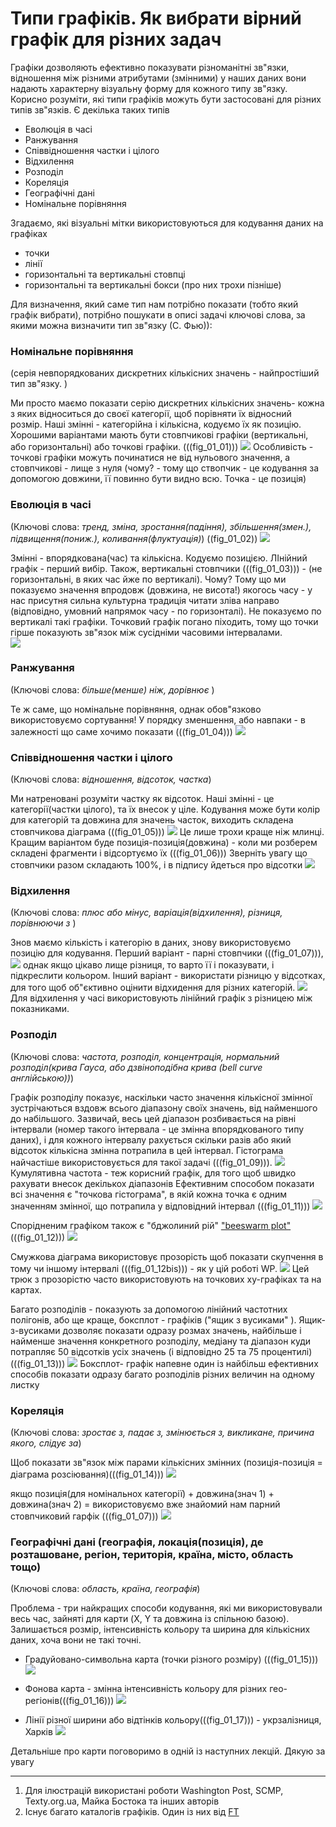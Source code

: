 # Типи графіків. Як вибрати вірний графік для різних задач

Графіки дозволяють ефективно показувати різноманітні зв"язки, відношення між різними атрибутами (змінними)  у наших даних
 вони надають характерну візуальну форму для кожного типу зв"язку. Корисно розуміти, які типи графіків можуть бути застосовані для різних типів зв"язків. Є декілька таких типів 
* Еволюція в часі 
* Ранжування 
* Співвідношення частки і цілого 
* Відхилення 
* Розподіл 
* Кореляція 
* Географічні дані 
* Номінальне порівняння 

Згадаємо, які візуальні мітки використовуються для кодування даних на графіках
* точки
* лінії
* горизонтальні та вертикальні стовпці
* горизонтальні та вертикальні бокси (про них трохи пізніше)

Для визначення, який саме тип нам потрібно показати (тобто який графік вибрати), потрібно пошукати в описі задачі ключові слова, за якими можна визначити тип зв"язку (С. Фью)):

### Номінальне порівняння 
(серія невпорядкованих дискретних кількісних значень - найпростіший тип зв"язку. )

Ми просто маємо показати серію дискретних кількісних значень- кожна з яких відноситься до своєї категорії, щоб порівняти їх відносний розмір. Наші змінні - категорійна і кількісна, кодуємо їх як позицію. Хорошими варіантами мають бути стовпчикові графіки (вертикальні, або горизонтальні) або точкові графіки. (((fig_01_01))) ![](figures/week02/fig_01_01.png)
Особливість - точкові графіки можуть починатися не від нульового значення, а стовпчикові - лище з нуля (чому? - тому що ствопчик - це кодування за допомогою довжини, її повинно бути видно всю. Точка - це позиція)

### Еволюція в часі 
(Ключові слова: *тренд, зміна, зростання(падіння), збільшення(змен.), підвищення(пониж.), коливання(флуктуація)*)  ((fig_01_02)) ![](figures/week02/fig_01_02.png)

Змінні - впорядкована(час) та кількісна. Кодуємо позицією. ЛІнійний графік - перший вибір. Також, вертикальні стовпчики  (((fig_01_03))) - (не горизонтальні, в яких час йже по вертикалі). Чому? Тому що ми показуємо значення впродовж (довжина, не висота!) якогось часу - у нас присутня сильна культурна традиція читати зліва направо (відповідно, умовний напрямок часу - по горизонталі). Не показуємо по вертикалі такі графіки. Точковий графік погано піходить, тому що точки гірше показують зв"язок між сусідніми часовими інтервалами.  
![](figures/week02/fig_01_03.png)


### Ранжування 
(Ключові слова: *більше(менше) ніж, дорівнює* )

Те ж саме, що номінальне порівняння, однак обов"язково використовуємо сортування! У порядку зменшення, або навпаки - в залежності що саме хочимо показати (((fig_01_04)))
![](figures/week02/fig_01_04.png)

### Співвідношення частки і цілого 
(Ключові слова: *відношення, відсоток, частка*)

Ми натреновані розуміти частку як відсоток.
Наші змінні - це категорії(частки цілого), та їх внесок у ціле. Кодування може бути колір для категорій та довжина для значень часток, виходить складена стовпчикова діаграма (((fig_01_05)))
![](figures/week02/fig_01_05.png)
Це лише трохи краще ніж млинці. Кращим варіантом буде позиція-позиція(довжина) - коли ми розберем складені фрагменти і відсортуємо їх (((fig_01_06))) Зверніть увагу що стовпчики разом складають 100%, і в підпису йдеться про відсотки
![](figures/week02/fig_01_06.png)

### Відхилення 
(Ключові слова: *плюс або мінус, варіація(відхилення), різниця, порівнюючи з* )

Знов маємо кількість і категорію в даних, знову використовуємо позицію для кодування. 
Перший варіант - парні стовпчики (((fig_01_07))), 
![](figures/week02/fig_01_07.png)
однак якщо цікаво лище різниця, то варто її і показувати, і підкреслити кольором. Інший варіант - використати різницю у відсотках, для того щоб об"єктивно оцінити відхидення для різних категорій.
![](figures/week02/fig_02_07bis2.png)
Для відхилення у часі використовують лінійний графік з різницею між показниками.


### Розподіл 
(Ключові слова: *частота, розподіл, концентрація, нормальний розподіл(крива Гауса, або дзвіноподібна крива (bell curve англійською))*)

Графік розподілу показує, наскільки часто значення кількісної змінної зустрічаються вздовж всього діапазону своїх значень, від найменшого до набільшого. 
Зазвичай, весь цей діапазон розбивається на рівні інтервали (номер такого інтервала - це змінна впорядкованого типу даних), і для кожного інтервалу рахується скільки разів або який відсоток кількісна змінна потрапила в цей інтервал. 
Гістограма найчастіше використовується для такої задачі (((fig_01_09))). 
![](figures/week02/fig_01_09.png)
Кумулятивна частота - теж корисний графік, для того щоб швидко рахувати внесок декількох діапазонів 
Ефективним способом показати всі значення є "точкова гістограма", в якій кожна точка є одним значенням змінної, що потрапила у відповідний інтервал (((fig_01_11)))
![](figures/week02/fig_01_11.png)

Спорідненим графіком також є "бджолиний рій" ["beeswarm plot"](http://www.cbs.dtu.dk/~eklund/beeswarm/) (((fig_01_12)))
![](figures/week02/fig_01_12.png)

Смужкова діаграма використовує прозорість щоб показати скупчення в тому чи іншому інтервалі (((fig_01_12bis))) - як у цій роботі WP. 
![](figures/week02/fig_01_12bis.png)
Цей трюк з прозорістю часто використовують на точкових xy-графіках та на картах. 


Багато розподілів - показують за допомогою лінійний частотних полігонів, або ще краще, боксплот - графіків ("ящик з вусиками" ).  Ящик-з-вусиками дозволяє показати одразу розмах значень, найбільше і найменше значення конкретного розподілу, медіану та діапазон куди потрапляє 50 відсотків усіх значень (і відповідно 25 та 75 процентилі) (((fig_01_13)))
![](figures/week02/fig_01_13.png)
Боксплот- графік напевне один із найбільш ефективних способів показати одразу багато розподілів різних величин на одному листку



### Кореляція 
(Ключові слова: *зростає з, падає з, змінюється з, викликане, причина якого, слідує за*)

Щоб показати зв"язок між парами кількісних змінних (позиція-позиція = діаграма розсіювання)(((fig_01_14)))
![](figures/week02/fig_01_14.png)

якщо позиція(для номінальнох категорії) + довжина(знач 1) + довжина(знач 2) = використовуємо вже знайомий нам парний стовпчиковий гарфік (((fig_01_07)))
![](figures/week02/fig_01_07.png)

### Географічні дані (географія, локація(позиція), де розташоване, регіон, територія, країна, місто, область тощо)
(Ключові слова: *область, країна, географія*)

Проблема - три найкращих способи кодування, які ми використовували весь час, зайняті для карти (X, Y та довжина із спільною базою). Залишається розмір, інтенсивність кольору та ширина для кількісних даних, хоча вони не такі точні.

- Градуйовано-символьна карта (точки різного розміру) (((fig_01_15))) 
![](figures/week02/fig_01_15.png)

- Фонова карта - змінна інтенсивність кольору для різних гео-регіонів(((fig_01_16)))
![](figures/week02/fig_01_16.png)

- Лінії різної ширини або відтінків кольору(((fig_01_17))) - укрзалізниця, Харків 
![](figures/week02/fig_01_17.png)


Детальніше про карти поговоримо в одній із наступних лекцій.
Дякую за увагу

***

1. Для ілюстрацій використані роботи Washington Post, SCMP, Texty.org.ua, Майка Бостока та інших авторів
2. Існує багато каталогів графіків. Один із них від [FT](https://github.com/ft-interactive/chart-doctor/blob/master/visual-vocabulary/Visual-vocabulary.pdf)


